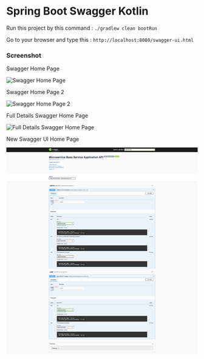 # Spring Boot Swagger Kotlin

Run this project by this command : `./gradlew clean bootRun`

Go to your browser and type this : `http://localhost:8080/swagger-ui.html`

### Screenshot

Swagger Home Page

![Swagger Home Page](img/home.png "Swagger Home Page")

Swagger Home Page 2

![Swagger Home Page 2](img/home2.png "Swagger Home Page 2")

Full Details Swagger Home Page

![Full Details Swagger Home Page](img/full.png "Full Details Swagger Home Page")

New Swagger UI Home Page

![New Swagger UI Home Page](img/Swagger-UI.png "New Swagger UI Home Page")
